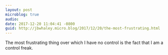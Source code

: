 ```yaml
---
layout: post
microblog: true
audio: 
date: 2017-12-20 11:04:41 -0800
guid: http://jbwhaley.micro.blog/2017/12/20/the-most-frustrating.html
---
```

The most frustrating thing over which I have no control is the fact that I am a control freak.
